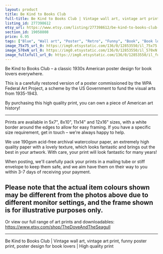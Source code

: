 ```yaml
---
layout: product
title: Be Kind to Books Club 
full-title: Be Kind to Books Club | Vintage wall art, vintage art print, funny poster print, poster design for book lovers | High quality print
listing_id: 277398612
etsy_url: https://www.etsy.com/listing/277398612/be-kind-to-books-club-vintage-wall-art?utm_source=thedoveandtheseagull&utm_medium=api&utm_campaign=api
section_id: 19058808
price: 6.95
tags: ["Blue", "Wall art", "Poster", "Retro", "Funny", "Book", "Book lovers", "1930s", "WPA", "American", "Federal Art Project", "Vintage", "High quality print"]
image_75x75_url_0: https://img0.etsystatic.com/136/0/12853550/il_75x75.966233270_5vsl.jpg
image_570xN_url_0: https://img0.etsystatic.com/136/0/12853550/il_570xN.966233270_5vsl.jpg
image_fullxfull_url_0: https://img0.etsystatic.com/136/0/12853550/il_fullxfull.966233270_5vsl.jpg
---
```

Be Kind to Books Club – a classic 1930s American poster design for book lovers everywhere. 

This is a carefully restored version of a poster commissioned by the WPA Federal Art Project, a scheme by the US Government to fund the visual arts from 1935-1943.

By purchasing this high quality print, you can own a piece of American art history!

---

Prints are available in 5x7&quot;, 8x10&quot;, 11x14&quot; and 12x16&quot; sizes, with a white border around the edges to allow for easy framing. If you have a specific size requirement, get in touch – we&#39;re always happy to help.

We use 190gsm acid-free archival watercolour paper, an extremely high quality paper with a lovely texture, which looks fantastic and brings out the best in your artwork. With care, your print will look fantastic for many years!

When posting, we&#39;ll carefully pack your prints in a mailing tube or stiff envelope to keep them safe, and we aim have them on their way to you within 3-7 days of receiving your payment.

Please note that the actual item colours shown may be different from the photos above due to different monitor settings, and the frame shown is for illustrative purposes only.
---

Or view our full range of art prints and downloadables:
https://www.etsy.com/shop/TheDoveAndTheSeagull

---

Be Kind to Books Club | Vintage wall art, vintage art print, funny poster print, poster design for book lovers | High quality print
